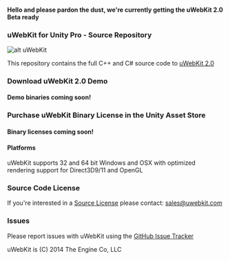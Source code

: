 #### Hello and please pardon the dust, we're currently getting the uWebKit 2.0 Beta ready

### uWebKit for Unity Pro - Source Repository

![alt uWebKit](http://www.uwebkit.com/static/downloads/uwebkit/uWebKit_FeaturePage.jpg)

This repository contains the full C++ and C# source code to [uWebKit 2.0](http://www.uWebKit.com) 

### Download uWebKit 2.0 Demo

#### Demo binaries coming soon!

### Purchase uWebKit Binary License in the Unity Asset Store

#### Binary licenses coming soon!

#### Platforms

uWebKit supports 32 and 64 bit Windows and OSX with optimized rendering support for Direct3D9/11 and OpenGL

### Source Code License

If you're interested in a [Source License](https://github.com/uWebKit/uWebKit/blob/uWebKit2-Beta/UWEBKIT_LICENSE_SOURCE.txt) please contact: sales@uwebkit.com   

### Issues

Please report issues with uWebKit using the [GitHub Issue Tracker](https://github.com/uWebKit/uWebKit/issues)

uWebKit is (C) 2014 The Engine Co, LLC
